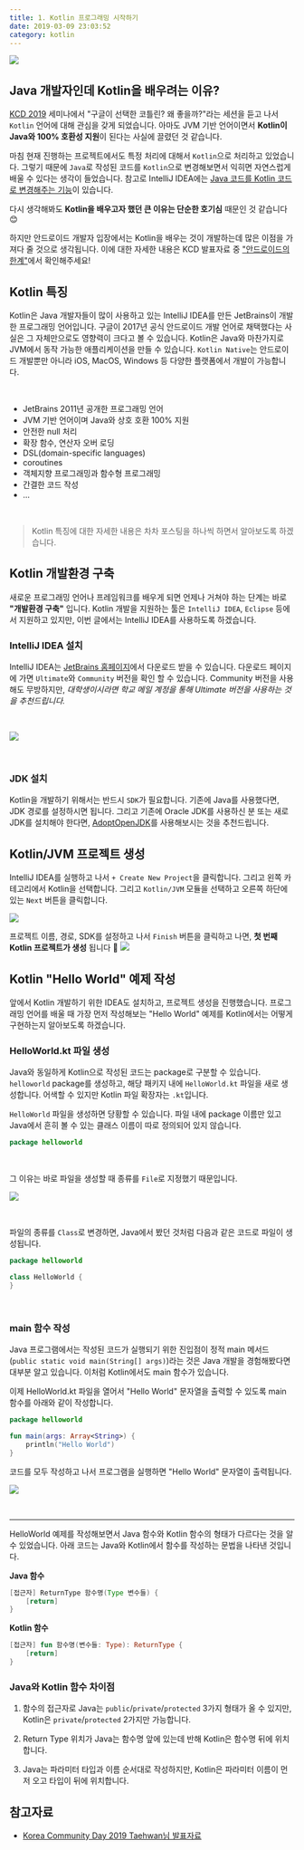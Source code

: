 ```yaml
---
title: 1. Kotlin 프로그래밍 시작하기
date: 2019-03-09 23:03:52
category: kotlin
---
```


![](./images/kotlin-logo.png)

## Java 개발자인데 Kotlin을 배우려는 이유?
[KCD 2019](https://kcd2019.festa.io/) 세미나에서 "구글이 선택한 코틀린? 왜 좋을까?"라는 세션을 듣고 나서 ```Kotlin``` 언어에 대해 
관심을 갖게 되었습니다. 아마도 JVM 기반 언어이면서 <b>Kotlin이 Java와 100% 호환성 지원</b>이 된다는 사실에 끌렸던 것 같습니다.

마침 현재 진행하는 프로젝트에서도 특정 처리에 대해서 ```Kotlin```으로 처리하고 있었습니다. 그렇기 때문에 ```Java```로 작성된 코드를 ```Kotlin```으로
변경해보면서 익히면 자연스럽게 배울 수 있다는 생각이 들었습니다. 참고로 IntelliJ IDEA에는 [Java 코드를 Kotlin 코드로 변경해주는 기능](https://www.jetbrains.com/help/idea/converting-a-java-file-to-kotlin-file.html)이 있습니다.

다시 생각해봐도 <b>Kotlin을 배우고자 했던 큰 이유는 단순한 호기심</b> 때문인 것 같습니다 😊

하지만 안드로이드 개발자 입장에서는 Kotlin을 배우는 것이 개발하는데 많은 이점을 가져다 줄 것으로 생각됩니다. 이에 대한 자세한 내용은 KCD 발표자료 중 ["안드로이드의 한계"](https://speakerdeck.com/taehwandev/korea-community-day-2019?slide=10)에서 확인해주세요!

## Kotlin 특징
Kotlin은 Java 개발자들이 많이 사용하고 있는 IntelliJ IDEA를 만든 JetBrains이 개발한 프로그래밍 언어입니다. 구글이 2017년 공식
안드로이드 개발 언어로 채택했다는 사실은 그 자체만으로도 영향력이 크다고 볼 수 있습니다. Kotlin은 Java와 마찬가지로 JVM에서 동작 가능한 애플리케이션을
만들 수 있습니다. ```Kotlin Native```는 안드로이드 개발뿐만 아니라 iOS, MacOS, Windows 등 다양한 플랫폼에서 개발이 가능합니다.

<br/>

- JetBrains 2011년 공개한 프로그래밍 언어
- JVM 기반 언어이며 Java와 상호 호환 100% 지원
- 안전한 null 처리
- 확장 함수, 연산자 오버 로딩
- DSL(domain-specific languages)
- coroutines
- 객체지향 프로그래밍과 함수형 프로그래밍
- 간결한 코드 작성
- ...

<br/>

> Kotlin 특징에 대한 자세한 내용은 차차 포스팅을 하나씩 하면서 알아보도록 하겠습니다.

## Kotlin 개발환경 구축
새로운 프로그래밍 언어나 프레임워크를 배우게 되면 언제나 거쳐야 하는 단계는 바로 <b>"개발환경 구축"</b> 입니다. Kotlin 개발을 지원하는 툴은 ```IntelliJ IDEA```, ```Eclipse``` 등에서
지원하고 있지만, 이번 글에서는 IntelliJ IDEA를 사용하도록 하겠습니다.

### IntelliJ IDEA 설치
IntelliJ IDEA는 [JetBrains 홈페이지](https://www.jetbrains.com/)에서 다운로드 받을 수 있습니다. 다운로드 페이지에 가면 ```Ultimate```와 ```Community``` 버전을
확인 할 수 있습니다. Community 버전을 사용해도 무방하지만, *대학생이시라면 학교 메일 계정을 통해 Ultimate 버전을 사용하는 것을 추천드립니다.*

<br/>

![](./images/intellij-idea-download.png)

<br/>

### JDK 설치
Kotlin을 개발하기 위해서는 반드시 ```SDK```가 필요합니다. 기존에 Java를 사용했다면, JDK 경로를 설정하시면 됩니다. 그리고 기존에 Oracle JDK를 사용하신 분 또는 새로 JDK를 설치해야
한다면, [AdoptOpenJDK](https://adoptopenjdk.net/)를 사용해보시는 것을 추천드립니다. 

## Kotlin/JVM 프로젝트 생성
IntelliJ IDEA를 실행하고 나서 ```+ Create New Project```을 클릭합니다. 그리고 왼쪽 카테고리에서 Kotlin을 선택합니다. 그리고 ```Kotlin/JVM``` 모듈을 선택하고 오른쪽 하단에 있는
```Next``` 버튼을 클릭합니다.

![](./images/kotlin-create-project1.png)

프로젝트 이름, 경로, SDK를 설정하고 나서 ```Finish``` 버튼을 클릭하고 나면, <b>첫 번째 Kotlin 프로젝트가 생성</b> 됩니다 🎉
![](./images/kotlin-create-project2.png)

## Kotlin "Hello World" 예제 작성
앞에서 Kotlin 개발하기 위한 IDEA도 설치하고, 프로젝트 생성을 진행했습니다. 프로그래밍 언어를 배울 때 가장 먼저 작성해보는 "Hello World" 예제를
Kotlin에서는 어떻게 구현하는지 알아보도록 하겠습니다.

### HelloWorld.kt 파일 생성
Java와 동일하게 Kotlin으로 작성된 코드는 package로 구분할 수 있습니다. ```helloworld``` package를 생성하고, 해당 패키지 내에 ```HelloWorld.kt``` 파일을 새로 생성합니다.
어색할 수 있지만 Kotlin 파일 확장자는 ```.kt```입니다.

```HelloWorld``` 파일을 생성하면 당황할 수 있습니다. 파일 내에 package 이름만 있고 Java에서 흔히 볼 수 있는 클래스 이름이 따로 정의되어 있지 않습니다.

```kotlin
package helloworld
```

<br/>

그 이유는 바로 파일을 생성할 때 종류를 ```File```로 지정했기 때문입니다. 

![](./images/kotlin-type.png)

<br/>

파일의 종류를 ```Class```로 변경하면, Java에서 봤던 것처럼 다음과 같은 코드로 파일이 생성됩니다.

```kotlin
package helloworld

class HelloWorld {
}
```

<br/>

### main 함수 작성
Java 프로그램에서는 작성된 코드가 실행되기 위한 진입점이 정적 main 메서드(```public static void main(String[] args)```)라는 것은 Java 개발을 경험해봤다면 대부분 알고 있습니다. 이처럼 Kotlin에서도 main 함수가 있습니다.

이제 HelloWorld.kt 파일을 열어서 "Hello World" 문자열을 출력할 수 있도록 main 함수를 아래와 같이 작성합니다.

```kotlin
package helloworld

fun main(args: Array<String>) {
    println("Hello World")
}
```

코드를 모두 작성하고 나서 프로그램을 실행하면 "Hello World" 문자열이 출력됩니다.

![](./images/kotlin-hello-world.png)

<br/>

<hr>

HelloWorld 예제를 작성해보면서 Java 함수와 Kotlin 함수의 형태가 다르다는 것을 알 수 있었습니다. 아래 코드는 Java와 Kotlin에서
함수를 작성하는 문법을 나타낸 것입니다.

<b>Java 함수</b>
```java
[접근자] ReturnType 함수명(Type 변수들) {
    [return]
}
```

<b>Kotlin 함수</b>
```kotlin
[접근자] fun 함수명(변수들: Type): ReturnType {
    [return]
}
```

### Java와 Kotlin 함수 차이점

1. 함수의 접근자로 Java는 ```public```/```private```/```protected``` 3가지 형태가 올 수 있지만, Kotlin은
```private```/```protected``` 2가지만 가능합니다.

2. Return Type 위치가 Java는 함수명 앞에 있는데 반해 Kotlin은 함수명 뒤에 위치합니다.

3. Java는 파라미터 타입과 이름 순서대로 작성하지만, Kotlin은 파라미터 이름이 먼저 오고 타입이 뒤에 위치합니다.

## 참고자료
- [Korea Community Day 2019 Taehwan님 발표자료](https://speakerdeck.com/taehwandev/korea-community-day-2019)